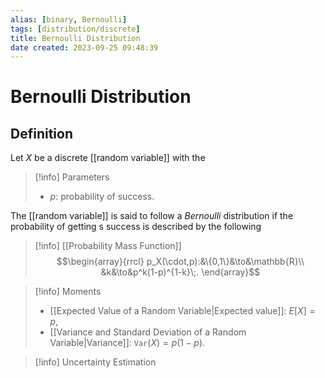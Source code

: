 ```yaml
---
alias: [binary, Bernoulli]
tags: [distribution/discrete]
title: Bernoulli Distribution
date created: 2023-09-25 09:48:39
---
```


# Bernoulli Distribution

## Definition

Let $X$ be a discrete [[random variable]] with the

> [!info] Parameters
> - $p$: probability of success.

The [[random variable]] is said to follow a _Bernoulli_ distribution if the probability of getting s success is described by the following

> [!info] [[Probability Mass Function]]
> $$\begin{array}{rrcl}
> p_X(\cdot,p):&\{0,1\}&\to&\mathbb{R}\\
> &k&\to&p^k(1-p)^{1-k}\;.
> \end{array}$$

> [!info] Moments
> - [[Expected Value of a Random Variable|Expected value]]: $E[X]=p$,
> - [[Variance and Standard Deviation of a Random Variable|Variance]]: $\texttt{Var}(X)=p(1-p)$.

> [!info] Uncertainty Estimation
>